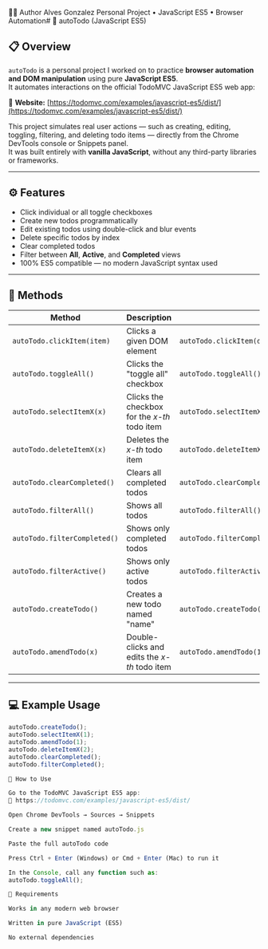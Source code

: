 👨‍💻 Author
Alves Gonzalez
Personal Project • JavaScript ES5 • Browser Automation# 🧠 autoTodo (JavaScript ES5)

## 📋 Overview
`autoTodo` is a personal project I worked on to practice **browser automation and DOM manipulation** using pure **JavaScript ES5**.  
It automates interactions on the official TodoMVC JavaScript ES5 web app:

🔗 **Website:** [https://todomvc.com/examples/javascript-es5/dist/](https://todomvc.com/examples/javascript-es5/dist/)

This project simulates real user actions — such as creating, editing, toggling, filtering, and deleting todo items — directly from the Chrome DevTools console or Snippets panel.  
It was built entirely with **vanilla JavaScript**, without any third-party libraries or frameworks.

---

## ⚙️ Features
- Click individual or all toggle checkboxes  
- Create new todos programmatically  
- Edit existing todos using double-click and blur events  
- Delete specific todos by index  
- Clear completed todos  
- Filter between **All**, **Active**, and **Completed** views  
- 100% ES5 compatible — no modern JavaScript syntax used  

---

## 🧩 Methods

| Method | Description | Example |
|---------|-------------|----------|
| `autoTodo.clickItem(item)` | Clicks a given DOM element | `autoTodo.clickItem(document.querySelector('.toggle'));` |
| `autoTodo.toggleAll()` | Clicks the "toggle all" checkbox | `autoTodo.toggleAll();` |
| `autoTodo.selectItemX(x)` | Clicks the checkbox for the *x-th* todo item | `autoTodo.selectItemX(2);` |
| `autoTodo.deleteItemX(x)` | Deletes the *x-th* todo item | `autoTodo.deleteItemX(3);` |
| `autoTodo.clearCompleted()` | Clears all completed todos | `autoTodo.clearCompleted();` |
| `autoTodo.filterAll()` | Shows all todos | `autoTodo.filterAll();` |
| `autoTodo.filterCompleted()` | Shows only completed todos | `autoTodo.filterCompleted();` |
| `autoTodo.filterActive()` | Shows only active todos | `autoTodo.filterActive();` |
| `autoTodo.createTodo()` | Creates a new todo named "name" | `autoTodo.createTodo();` |
| `autoTodo.amendTodo(x)` | Double-clicks and edits the *x-th* todo item | `autoTodo.amendTodo(1);` |

---

## 💻 Example Usage
```js
autoTodo.createTodo();
autoTodo.selectItemX(1);
autoTodo.amendTodo(1);
autoTodo.deleteItemX(2);
autoTodo.clearCompleted();
autoTodo.filterCompleted();

🧪 How to Use

Go to the TodoMVC JavaScript ES5 app:
🔗 https://todomvc.com/examples/javascript-es5/dist/

Open Chrome DevTools → Sources → Snippets

Create a new snippet named autoTodo.js

Paste the full autoTodo code

Press Ctrl + Enter (Windows) or Cmd + Enter (Mac) to run it

In the Console, call any function such as:
autoTodo.toggleAll();

🧰 Requirements

Works in any modern web browser

Written in pure JavaScript (ES5)

No external dependencies
